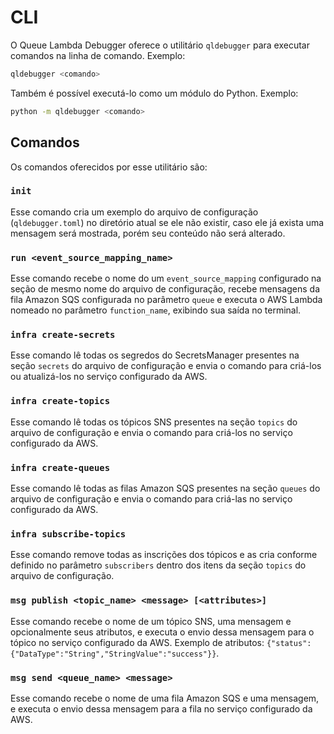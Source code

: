 # CLI

O Queue Lambda Debugger oferece o utilitário `qldebugger` para executar comandos na linha de comando. Exemplo:

```sh
qldebugger <comando>
```

Também é possível executá-lo como um módulo do Python. Exemplo:

```sh
python -m qldebugger <comando>
```

## Comandos

Os comandos oferecidos por esse utilitário são:

### `init`

Esse comando cria um exemplo do arquivo de configuração (`qldebugger.toml`) no diretório atual se ele não existir, caso ele já exista uma mensagem será mostrada, porém seu conteúdo não será alterado.

### `run <event_source_mapping_name>`

Esse comando recebe o nome do um `event_source_mapping` configurado na seção de mesmo nome do arquivo de configuração, recebe mensagens da fila Amazon SQS configurada no parâmetro `queue` e executa o AWS Lambda nomeado no parâmetro `function_name`, exibindo sua saída no terminal.

### `infra create-secrets`

Esse comando lê todas os segredos do SecretsManager presentes na seção `secrets` do arquivo de configuração e envia o comando para criá-los ou atualizá-los no serviço configurado da AWS.

### `infra create-topics`

Esse comando lê todas os tópicos SNS presentes na seção `topics` do arquivo de configuração e envia o comando para criá-los no serviço configurado da AWS.

### `infra create-queues`

Esse comando lê todas as filas Amazon SQS presentes na seção `queues` do arquivo de configuração e envia o comando para criá-las no serviço configurado da AWS.

### `infra subscribe-topics`

Esse comando remove todas as inscrições dos tópicos e as cria conforme definido no parâmetro `subscribers` dentro dos itens da seção `topics` do arquivo de configuração.

### `msg publish <topic_name> <message> [<attributes>]`

Esse comando recebe o nome de um tópico SNS, uma mensagem e opcionalmente seus atributos, e executa o envio dessa mensagem para o tópico no serviço configurado da AWS. Exemplo de atributos: `{"status":{"DataType":"String","StringValue":"success"}}`.

### `msg send <queue_name> <message>`

Esse comando recebe o nome de uma fila Amazon SQS e uma mensagem, e executa o envio dessa mensagem para a fila no serviço configurado da AWS.
